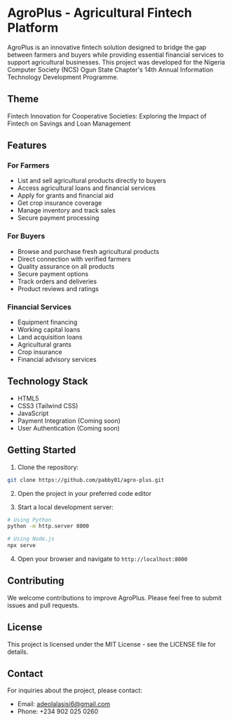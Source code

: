 # AgroPlus - Agricultural Fintech Platform

AgroPlus is an innovative fintech solution designed to bridge the gap between farmers and buyers while providing essential financial services to support agricultural businesses. This project was developed for the Nigeria Computer Society (NCS) Ogun State Chapter's 14th Annual Information Technology Development Programme.

## Theme
Fintech Innovation for Cooperative Societies: Exploring the Impact of Fintech on Savings and Loan Management

## Features

### For Farmers
- List and sell agricultural products directly to buyers
- Access agricultural loans and financial services
- Apply for grants and financial aid
- Get crop insurance coverage
- Manage inventory and track sales
- Secure payment processing

### For Buyers
- Browse and purchase fresh agricultural products
- Direct connection with verified farmers
- Quality assurance on all products
- Secure payment options
- Track orders and deliveries
- Product reviews and ratings

### Financial Services
- Equipment financing
- Working capital loans
- Land acquisition loans
- Agricultural grants
- Crop insurance
- Financial advisory services

## Technology Stack
- HTML5
- CSS3 (Tailwind CSS)
- JavaScript
- Payment Integration (Coming soon)
- User Authentication (Coming soon)

## Getting Started

1. Clone the repository:
```bash
git clone https://github.com/pabby01/agro-plus.git
```

2. Open the project in your preferred code editor

3. Start a local development server:
```bash
# Using Python
python -m http.server 8000

# Using Node.js
npx serve
```

4. Open your browser and navigate to `http://localhost:8000`

## Contributing
We welcome contributions to improve AgroPlus. Please feel free to submit issues and pull requests.

## License
This project is licensed under the MIT License - see the LICENSE file for details.

## Contact
For inquiries about the project, please contact:
- Email: adeolalasisi6@gmail.com
- Phone: +234 902 025 0260